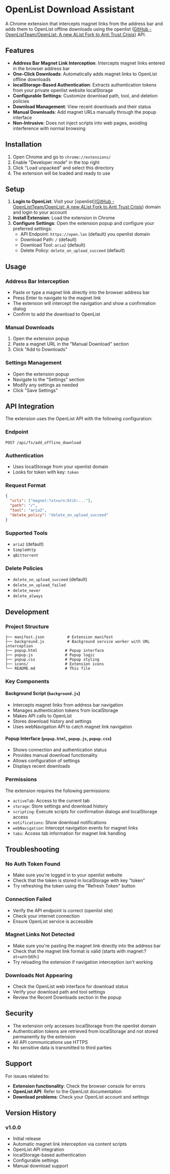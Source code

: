 # OpenList Download Assistant

A Chrome extension that intercepts magnet links from the address bar and adds them to OpenList offline downloads using the openlist ([GitHub - OpenListTeam/OpenList: A new AList Fork to Anti Trust Crisis](https://github.com/OpenListTeam/OpenList)) API.

## Features

- **Address Bar Magnet Link Interception**: Intercepts magnet links entered in the browser address bar
- **One-Click Downloads**: Automatically adds magnet links to OpenList offline downloads
- **localStorage-Based Authentication**: Extracts authentication tokens from your private openlist website localStorage
- **Configurable Settings**: Customize download path, tool, and deletion policies
- **Download Management**: View recent downloads and their status
- **Manual Downloads**: Add magnet URLs manually through the popup interface
- **Non-Intrusive**: Does not inject scripts into web pages, avoiding interference with normal browsing

## Installation

1. Open Chrome and go to `chrome://extensions/`
2. Enable "Developer mode" in the top right
3. Click "Load unpacked" and select this directory
4. The extension will be loaded and ready to use

## Setup

1. **Login to OpenList**: Visit your [openlist]([GitHub - OpenListTeam/OpenList: A new AList Fork to Anti Trust Crisis](https://github.com/OpenListTeam/OpenList)) domain and login to your account
2. **Install Extension**: Load the extension in Chrome
3. **Configure Settings**: Open the extension popup and configure your preferred settings:
   - API Endpoint: `https://open.lan` (default)  you openlist domain
   - Download Path: `/` (default)
   - Download Tool: `aria2` (default)
   - Delete Policy: `delete_on_upload_succeed` (default)

## Usage

### Address Bar Interception

- Paste or type a magnet link directly into the browser address bar
- Press Enter to navigate to the magnet link
- The extension will intercept the navigation and show a confirmation dialog
- Confirm to add the download to OpenList

### Manual Downloads

1. Open the extension popup
2. Paste a magnet URL in the "Manual Download" section
3. Click "Add to Downloads"

### Settings Management

- Open the extension popup
- Navigate to the "Settings" section
- Modify any settings as needed
- Click "Save Settings"

## API Integration

The extension uses the OpenList API with the following configuration:

### Endpoint

```
POST /api/fs/add_offline_download
```

### Authentication

- Uses localStorage from your openlist domain
- Looks for token with key: `token`

### Request Format

```json
{
  "urls": ["magnet:?xt=urn:btih:..."],
  "path": "/",
  "tool": "aria2",
  "delete_policy": "delete_on_upload_succeed"
}
```

### Supported Tools

- `aria2` (default)
- `SimpleHttp`
- `qBittorrent`

### Delete Policies

- `delete_on_upload_succeed` (default)
- `delete_on_upload_failed`
- `delete_never`
- `delete_always`

## Development

### Project Structure

```
├── manifest.json          # Extension manifest
├── background.js          # Background service worker with URL interception
├── popup.html            # Popup interface
├── popup.js              # Popup logic
├── popup.css             # Popup styling
├── icons/                # Extension icons
└── README.md             # This file
```

### Key Components

#### Background Script (`background.js`)

- Intercepts magnet links from address bar navigation
- Manages authentication tokens from localStorage
- Makes API calls to OpenList
- Stores download history and settings
- Uses webNavigation API to catch magnet link navigation

#### Popup Interface (`popup.html`, `popup.js`, `popup.css`)

- Shows connection and authentication status
- Provides manual download functionality
- Allows configuration of settings
- Displays recent downloads

### Permissions

The extension requires the following permissions:

- `activeTab`: Access to the current tab
- `storage`: Store settings and download history
- `scripting`: Execute scripts for confirmation dialogs and localStorage access
- `notifications`: Show download notifications
- `webNavigation`: Intercept navigation events for magnet links
- `tabs`: Access tab information for magnet link handling

## Troubleshooting

### No Auth Token Found

- Make sure you're logged in to your openlist website
- Check that the token is stored in localStorage with key "token"
- Try refreshing the token using the "Refresh Token" button

### Connection Failed

- Verify the API endpoint is correct (openlist site)
- Check your internet connection
- Ensure OpenList service is accessible

### Magnet Links Not Detected

- Make sure you're pasting the magnet link directly into the address bar
- Check that the magnet link format is valid (starts with magnet:?xt=urn:btih:)
- Try reloading the extension if navigation interception isn't working

### Downloads Not Appearing

- Check the OpenList web interface for download status
- Verify your download path and tool settings
- Review the Recent Downloads section in the popup

## Security

- The extension only accesses localStorage from the openlist domain
- Authentication tokens are retrieved from localStorage and not stored permanently by the extension
- All API communications use HTTPS
- No sensitive data is transmitted to third parties

## Support

For issues related to:

- **Extension functionality**: Check the browser console for errors
- **OpenList API**: Refer to the OpenList documentation
- **Download problems**: Check your OpenList account and settings

## Version History

### v1.0.0

- Initial release
- Automatic magnet link interception via content scripts
- OpenList API integration
- localStorage-based authentication
- Configurable settings
- Manual download support